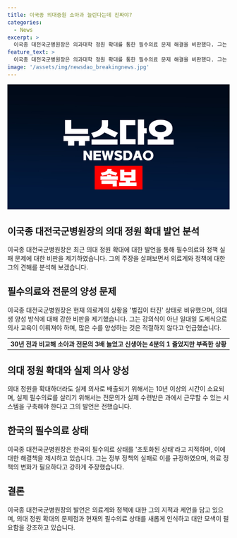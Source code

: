 ```yaml
---
title: 이국종 의대증원 소아과 늘린다는데 진짜야?
categories:
  - News
excerpt: >
  이국종 대전국군병원장은 의과대학 정원 확대를 통한 필수의료 문제 해결을 비판했다. 그는 의사교육을 일대일 도제식으로 전환해야 한다고 주장했으며, 의료계의 실패한 정책을 지적했다. 그는 의대 정원 확대로 해결되지 않는다며, 필수의료를 살릴 시스템을 구축해야 한다고 강조했다. 또한, 의료계의 고질적인 문제 해결을 촉구하고 근본적인 대책 마련을 요구했다. 이병원장은 응급환자의 치료를 위해 군 병원의 응급실을 개방하고 비상 진료체계를 운영하고 있다.
feature_text: >
  이국종 대전국군병원장은 의과대학 정원 확대를 통한 필수의료 문제 해결을 비판했다. 그는 의사교육을 일대일 도제식으로 전환해야 한다고 주장했으며, 의료계의 실패한 정책을 지적했다. 그는 의대 정원 확대로 해결되지 않는다며, 필수의료를 살릴 시스템을 구축해야 한다고 강조했다. 또한, 의료계의 고질적인 문제 해결을 촉구하고 근본적인 대책 마련을 요구했다. 이병원장은 응급환자의 치료를 위해 군 병원의 응급실을 개방하고 비상 진료체계를 운영하고 있다.
image: '/assets/img/newsdao_breakingnews.jpg'
---
```


<p><img src="/assets/img/newsdao_breakingnews.jpg" alt="pcversion 속보" /></p>

<h2 data-ke-size="size26">이국종 대전국군병원장의 의대 정원 확대 발언 분석</h2>

<p data-ke-size="size16">이국종 대전국군병원장은 최근 의대 정원 확대에 대한 발언을 통해 필수의료와 정책 실패 문제에 대한 비판을 제기하였습니다. 그의 주장을 살펴보면서 의료계와 정책에 대한 그의 견해를 분석해 보겠습니다.</p>

<h2 data-ke-size="size26">필수의료와 전문의 양성 문제</h2>

<p data-ke-size="size16">이국종 대전국군병원장은 현재 의료계의 상황을 '벌집이 터진' 상태로 비유했으며, 의대생 양성 방식에 대해 강한 비판을 제기했습니다. 그는 강의식이 아닌 일대일 도제식으로 의사 교육이 이뤄져야 하며, 많은 수를 양성하는 것은 적절하지 않다고 언급했습니다.</p>

<table>
  <tr>
    <td style="text-align: center; height: 17px;"><b>30년 전과 비교해 소아과 전문의 3배 늘었고 신생아는 4분의 1 줄었지만 부족한 상황</b></td>
  </tr>
</table>

<h2 data-ke-size="size26">의대 정원 확대와 실제 의사 양성</h2>

<p data-ke-size="size16">의대 정원을 확대하더라도 실제 의사로 배출되기 위해서는 10년 이상의 시간이 소요되며, 실제 필수의료를 살리기 위해서는 전문의가 실제 수련받은 과에서 근무할 수 있는 시스템을 구축해야 한다고 그의 발언은 전했습니다.</p>

<h2 data-ke-size="size26">한국의 필수의료 상태</h2>

<p data-ke-size="size16">이국종 대전국군병원장은 한국의 필수의료 상태를 '초토화된 상태'라고 지적하며, 이에 대한 해결책을 제시하고 있습니다. 그는 정부 정책의 실패로 이를 규정하였으며, 의료 정책의 변화가 필요하다고 강하게 주장했습니다.</p>

<h2 data-ke-size="size26">결론</h2>

<p data-ke-size="size16">이국종 대전국군병원장의 발언은 의료계와 정책에 대한 그의 지적과 제언을 담고 있으며, 의대 정원 확대의 문제점과 현재의 필수의료 상태를 새롭게 인식하고 대안 모색이 필요함을 강조하고 있습니다.</p>

